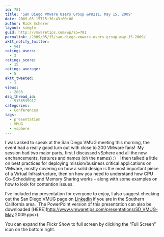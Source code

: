 ```yaml
---
id: 781
title: 'San Diego VMware Users Group &#8211; May 15, 2009'
date: 2009-05-15T15:36:43+00:00
author: Rick Scherer
layout: single
guid: http://vmwaretips.com/wp/?p=781
permalink: /2009/05/15/san-diego-vmware-users-group-may-15-2009/
aktt_notify_twitter:
  - yes
ratings_users:
  - 3
ratings_score:
  - 15
ratings_average:
  - 5
aktt_tweeted:
  - 1
views:
  - 2083
dsq_thread_id:
  - 5156595917
categories:
  - Conferences
tags:
  - presentation
  - VMUG
  - vsphere
---
```

I was asked to speak at the San Diego VMUG meeting this morning, the event had a really good turn out with close to 200 VMware fans!  My session had two major parts, first I discussed vSphere and all the new enchancements, features and names (oh the names) :)   I then talked a little on best practices for deploying mission/business critical applications on VMware, mostly covering on how a solid design is the most important piece of a Virtual Infrastructure, then on how you need to understand how CPU Co-Scheduling and Memory Sharing works &#8211; along with some examples on how to look for contention issues.

I&#8217;ve included my presentation for everyone to enjoy, I also suggest checking out the San Diego VMUG page on <a href="http://www.linkedin.com/groups?gid=853637&trk=hb_side_g" target="_blank">LinkedIn</a> if you are in the Southern California area.  The PowerPoint version of this presentation can also be downloaded [HERE](http://www.vmwaretips.com/presentations/SD_VMUG-May 2009.ppsx).



You can expand the Flickr Show to full screen by clicking the &#8220;Full Screen&#8221; icon on the bottom right.